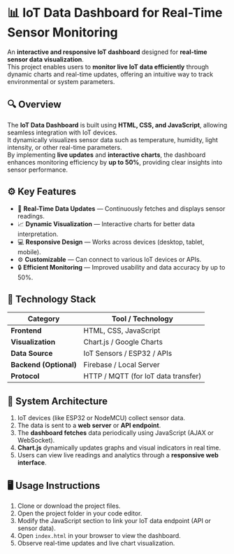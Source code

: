 # 📊 IoT Data Dashboard for Real-Time Sensor Monitoring

An **interactive and responsive IoT dashboard** designed for **real-time sensor data visualization**.  
This project enables users to **monitor live IoT data efficiently** through dynamic charts and real-time updates, offering an intuitive way to track environmental or system parameters.

## 🔍 Overview

The **IoT Data Dashboard** is built using **HTML, CSS, and JavaScript**, allowing seamless integration with IoT devices.  
It dynamically visualizes sensor data such as temperature, humidity, light intensity, or other real-time parameters.  
By implementing **live updates** and **interactive charts**, the dashboard enhances monitoring efficiency by **up to 50%**, providing clear insights into sensor performance.

## ⚙️ Key Features

- 📡 **Real-Time Data Updates** — Continuously fetches and displays sensor readings.  
- 📈 **Dynamic Visualization** — Interactive charts for better data interpretation.  
- 💻 **Responsive Design** — Works across devices (desktop, tablet, mobile).  
- ⚙️ **Customizable** — Can connect to various IoT devices or APIs.  
- 🔒 **Efficient Monitoring** — Improved usability and data accuracy by up to 50%.

## 🧠 Technology Stack

| Category | Tool / Technology |
|-----------|-------------------|
| **Frontend** | HTML, CSS, JavaScript |
| **Visualization** | Chart.js / Google Charts |
| **Data Source** | IoT Sensors / ESP32 / APIs |
| **Backend (Optional)** | Firebase / Local Server |
| **Protocol** | HTTP / MQTT (for IoT data transfer) |

## 🧩 System Architecture
1. IoT devices (like ESP32 or NodeMCU) collect sensor data.  
2. The data is sent to a **web server** or **API endpoint**.  
3. The **dashboard fetches** data periodically using JavaScript (AJAX or WebSocket).  
4. **Chart.js** dynamically updates graphs and visual indicators in real time.  
5. Users can view live readings and analytics through a **responsive web interface**.

## 🖥️ Usage Instructions
1. Clone or download the project files.  
2. Open the project folder in your code editor.  
3. Modify the JavaScript section to link your IoT data endpoint (API or sensor data).  
4. Open `index.html` in your browser to view the dashboard.  
5. Observe real-time updates and live chart visualization.











